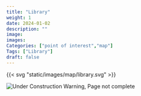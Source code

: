 ```yaml
---
title: "Library"
weight: 1
date: 2024-01-02
description: ""
image: 
images: 
Categories: ["point of interest","map"]
Tags: ["Library"]
draft: false
--- 
```



<!-- ![LOC PIC]() -->

{{< svg "static/images/map/library.svg" >}}

![Under Construction Warning, Page not complete](/images/under_construction.png)

<!-- <hr style="background-color: #28b44c" size=8>

### CaseBook Items

- [URL](/)

<hr style="background-color: #28b44c" size=8>

### Quests

- [URL](/) -->